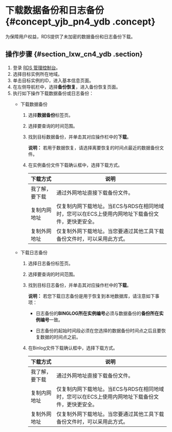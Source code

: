 # 下载数据备份和日志备份 {#concept_yjb_pn4_ydb .concept}

为保障用户权益，RDS提供了未加密的数据备份和日志备份下载。

## 操作步骤 {#section_lxw_cn4_ydb .section}

1.  登录 [RDS 管理控制台](https://rds.console.aliyun.com/)。
2.  选择目标实例所在地域。
3.  单击目标实例的ID，进入基本信息页面。
4.  在左侧导航栏中，选择**备份恢复**，进入备份恢复页面。
5.  执行如下操作下载数据备份或日志备份：
    -   下载数据备份

        1.  选择**数据备份**标签页。
        2.  选择要查询的时间范围。
        3.  找到目标数据备份，并单击其对应操作栏中的**下载**。

            **说明：** 若用于数据恢复，请选择离要恢复的时间点最近的数据备份文件。

        4.  在实例备份文件下载确认框中，选择下载方式。

            |下载方式|说明|
            |----|--|
            |我了解，要下载|通过外网地址直接下载备份文件。|
            |复制内网地址|仅复制内网下载地址。当ECS与RDS在相同地域时，您可以在ECS上使用内网地址下载备份文件，更快更安全。|
            |复制外网地址|仅复制外网下载地址。当您要通过其他工具下载备份文件时，可以采用此方式。|

    -   下载日志备份

        1.  选择日志备份标签页。
        2.  选择要查询的时间范围。
        3.  找到目标日志备份，并单击其对应操作栏中的**下载**。

            **说明：** 若您下载日志备份是用于恢复到本地数据库，请注意如下事项：

            -   日志备份的**BINGLOG所在实例编号**必须与数据备份的**备份所在实例编号**一致。

            -   日志备份的起始时间段必须在您选择的数据备份时间点之后且要恢复数据的时间点之前。

        4.  在Binlog文件下载确认框中，选择下载方式。

            |下载方式|说明|
            |----|--|
            |我了解，要下载|通过外网地址直接下载备份文件。|
            |复制内网地址|仅复制内网下载地址。当ECS与RDS在相同地域时，您可以在ECS上使用内网地址下载备份文件，更快更安全。|
            |复制外网地址|仅复制外网下载地址。当您要通过其他工具下载备份文件时，可以采用此方式。|


